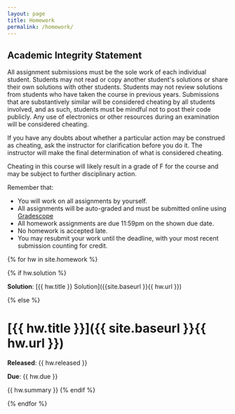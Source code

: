 ```yaml
---
layout: page
title: Homework
permalink: /homework/
---
```


## Academic Integrity Statement

All assignment submissions must be the sole work of each individual student. Students may not read or copy another student's solutions or share their own solutions with other students. Students may not review solutions from students who have taken the course in previous years. Submissions that are substantively similar will be considered cheating by all students involved, and as such, students must be mindful not to post their code publicly. Any use of electronics or other resources during an examination will be considered cheating. 

If you have any doubts about whether a particular action may be construed as cheating, ask the instructor for clarification before you do it. The instructor will make the final determination of what is considered cheating.

Cheating in this course will likely result in a grade of F for the course and may be subject to further disciplinary action.

Remember that:

* You will work on all assignments by yourself.
* All assignments will be auto-graded and must be submitted online using [Gradescope](https://www.gradescope.com/)
* All homework assignments are due 11:59pm on the shown due date.
* No homework is accepted late.
* You may resubmit your work until the deadline, with your most recent submission counting for credit.

{% for hw in site.homework %}

{% if hw.solution %}

**Solution**: [{{ hw.title }} Solution]({{site.baseurl }}{{ hw.url }})

{% else %}
# [{{ hw.title }}]({{ site.baseurl }}{{ hw.url }})

**Released**: {{ hw.released }}

**Due**: {{ hw.due }}

{{ hw.summary }}
{% endif %}

{% endfor %}
